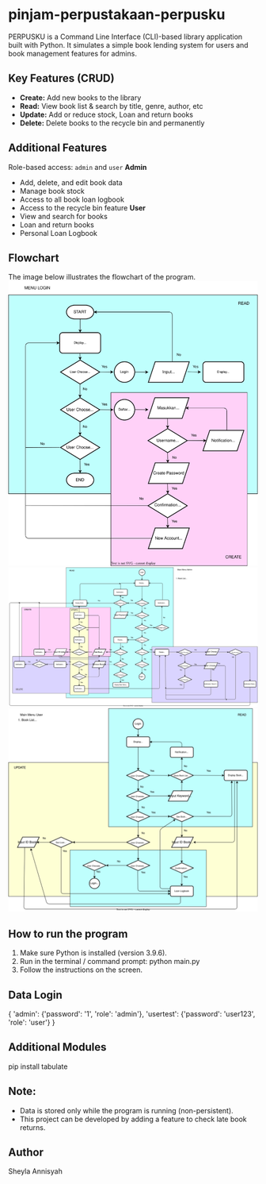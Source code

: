 # pinjam-perpustakaan-perpusku
PERPUSKU is a Command Line Interface (CLI)-based library application built with Python. It simulates a simple book lending system for users and book management features for admins.

## Key Features (CRUD)
- **Create:** Add new books to the library
- **Read:** View book list & search by title, genre, author, etc
- **Update:** Add or reduce stock, Loan and return books
- **Delete:** Delete books to the recycle bin and permanently


## Additional Features
Role-based access: `admin` and `user`
**Admin**
- Add, delete, and edit book data
- Manage book stock
- Access to all book loan logbook
- Access to the recycle bin feature
**User**
- View and search for books
- Loan and return books
- Personal Loan Logbook
  
## Flowchart
The image below illustrates the flowchart of the program.
![Flowchart](FLOW1.svg)
![Flowchart](FLOW2.svg)
![Flowchart](FLOW3.svg)

## How to run the program
1. Make sure Python is installed (version 3.9.6).
2. Run in the terminal / command prompt:
python main.py
3. Follow the instructions on the screen.

## Data Login
{
  'admin': {'password': '1', 'role': 'admin'},
  'usertest': {'password': 'user123', 'role': 'user'}
}

## Additional Modules
pip install tabulate

## Note:
- Data is stored only while the program is running (non-persistent).
- This project can be developed by adding a feature to check late book returns.

Author
------
Sheyla Annisyah
